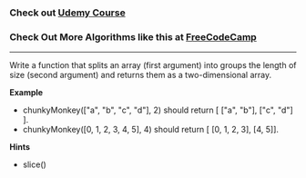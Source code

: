 ### Check out [Udemy Course](https://www.udemy.com/course/100-algorithms-challenge/)

### Check Out More Algorithms like this at <a href="https://www.FreeCodeCamp.com"> FreeCodeCamp</a>

---

Write a function that splits an array (first argument) into groups the length of size (second argument) and returns them as a two-dimensional array.

**Example**

- chunkyMonkey(["a", "b", "c", "d"], 2) should return [ ["a", "b"], ["c", "d"] ].
- chunkyMonkey([0, 1, 2, 3, 4, 5], 4) should return [ [0, 1, 2, 3], [4, 5]].

**Hints**

- slice()
